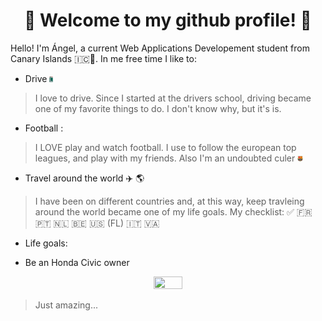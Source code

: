 <div align="center">
  
# 👋 Welcome to my github profile! 👋 

</div>

Hello! I'm Ángel, a current Web Applications Developement student from Canary Islands 🇮🇨🌴. In me free time I like to:
- Drive <img src="https://github.com/Angel170605/1DAW/blob/main/IMGS/L.png" width="1.25%" height="1.25%">
> I love to drive. Since I started at the drivers school, driving became one of my favorite things to do. I don't know why, but it's is.
- Football :
> I LOVE play and watch football. I use to follow the european top leagues, and play with my friends. Also I'm an undoubted culer <img src="https://github.com/Angel170605/1DAW/blob/main/IMGS/fcb.png" height="2%" width="2%" >

- Travel around the world ✈️ 🌎

> I have been on different countries and, at this way, keep travleing around the world became one of my life goals.
> My checklist: ✅ 🇫🇷 🇵🇹 🇳🇱 🇧🇪 🇺🇸 (FL) 🇮🇹 🇻🇦

- Life goals:

- Be an Honda Civic owner

 <div align="center">
   
  <img src="https://github.com/Angel170605/1DAW/blob/main/IMGS/tremendo.gif" width=30% height=30%>

  </div>

  > Just amazing...

<!--
**Angel170605/Angel170605** is a ✨ _special_ ✨ repository because its `README.md` (this file) appears on your GitHub profile.

Here are some ideas to get you started:

- 🔭 I’m currently working on ...
- 🌱 I’m currently learning ...
- 👯 I’m looking to collaborate on ...
- 🤔 I’m looking for help with ...
- 💬 Ask me about ...
- 📫 How to reach me: ...
- 😄 Pronouns: ...
- ⚡ Fun fact: ...
-->
